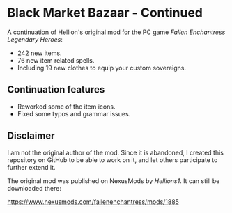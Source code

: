 # Black Market Bazaar - Continued

A continuation of Hellion's original mod for the PC game _Fallen Enchantress Legendary Heroes_:

- 242 new items.
- 76 new item related spells.
- Including 19 new clothes to equip your custom sovereigns.

## Continuation features

- Reworked some of the item icons.
- Fixed some typos and grammar issues.

## Disclaimer

I am not the original author of the mod. Since it is abandoned, 
I created this repository on GitHub to be able to work on it, 
and let others participate to further extend it.

The original mod was published on NexusMods by _Hellions1_. 
It can still be downloaded there:

https://www.nexusmods.com/fallenenchantress/mods/1885
